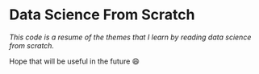 # Data Science From Scratch

_This code is a resume of the themes that I learn by reading data science from scratch._

Hope that will be useful in the future :smile:
